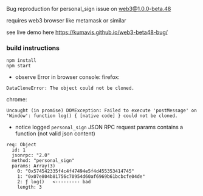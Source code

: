 Bug reproduction for personal_sign issue on web3@1.0.0-beta.48

requires web3 browser like metamask or similar

see live demo here https://kumavis.github.io/web3-beta48-bug/

### build instructions
```
npm install
npm start
```

- observe Error in browser console:
firefox:
```
DataCloneError: The object could not be cloned.
```
chrome:
```
Uncaught (in promise) DOMException: Failed to execute 'postMessage' on 'Window': function log() { [native code] } could not be cloned.
```
- notice logged `personal_sign` JSON RPC request params contains a function (not valid json content)
```
req: Object
  id: 1
  jsonrpc: "2.0"
  method: "personal_sign"
  params: Array(3)
    0: "0x574542335f4c4f47494e5f4d455353414745"
    1: "0x07e804b81756c70954d60af6969b61bcbcfe04de"
    2: ƒ log()   <--------- bad
    length: 3
```